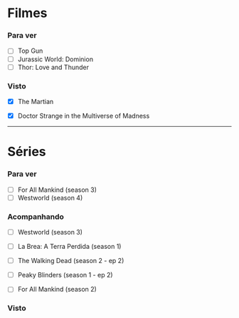 # Filmes
### Para ver
- [ ] Top Gun
- [ ] Jurassic World: Dominion
- [ ] Thor: Love and Thunder

### Visto
- [x] The Martian
- [x] Doctor Strange in the Multiverse of Madness


---
# Séries
### Para ver
- [ ] For All Mankind (season 3)
- [ ] Westworld (season 4)

### Acompanhando
- [ ] Westworld (season 3)
- [ ] La Brea: A Terra Perdida (season 1)
- [ ] The Walking Dead (season 2 - ep 2)
- [ ] Peaky Blinders (season 1 - ep 2)
- [ ] For All Mankind (season 2)


### Visto
